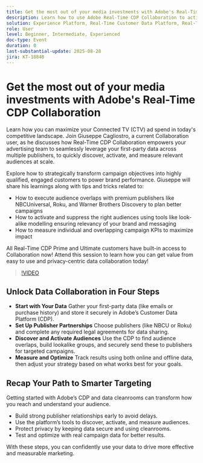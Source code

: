 ```yaml
---
title: Get the most out of your media investments with Adobe's Real-Time CDP Collaboration
description: Learn how to use Adobe Real-Time CDP Collaboration to activate, measure, and optimize CTV campaigns with premium publishers and first-party data.
solution: Experience Platform, Real-Time Customer Data Platform, Real-Time Customer Data Platform Collaboration
role: User
level: Beginner, Intermediate, Experienced
doc-type: Event
duration: 0
last-substantial-update: 2025-08-28
jira: KT-18848
---
```


# Get the most out of your media investments with Adobe's Real-Time CDP Collaboration

Learn how you can maximize your Connected TV (CTV) ad spend in today's competitive landscape. Join Giuseppe Cagliostro, a current Collaboration user, as he discusses how Real-Time CDP Collaboration empowers your advertising team to seamlessly leverage your first-party data across multiple publishers, to quickly discover, activate, and measure relevant audiences at scale.

Explore how to strategically transform campaign objectives into highly qualified, engaged customers to power brand performance. Giuseppe will share his learnings along with tips and tricks related to:

* How to execute audience overlaps with premium publishers like NBCUniversal, Roku, and Warner Brothers Discovery to plan better campaigns
* How to activate and suppress the right audiences using tools like look-alike modelling ensuring relevancy of your brand and messaging
* How to measure individual and overlapping campaign KPIs to maximize impact

All Real-Time CDP Prime and Ultimate customers have built-in access to Collaboration now! Attend this session to learn how you can get value from easy to use and privacy-centric data collaboration today!

>[!VIDEO](https://video.tv.adobe.com/v/3471329/?learn=on&enablevpops)

## Unlock Data Collaboration in Four Steps

* **Start with Your Data** Gather your first-party data (like emails or purchase history) and store it securely in Adobe’s Customer Data Platform (CDP).
* **Set Up Publisher Partnerships** Choose publishers (like NBCU or Roku) and complete any required legal agreements for data sharing.
* **Discover and Activate Audiences** Use the CDP to find audience overlaps, build lookalike groups, and securely send these to publishers for targeted campaigns.
* **Measure and Optimize** Track results using both online and offline data, then adjust your strategy based on what works best for your goals.

## Recap Your Path to Smarter Targeting

Getting started with Adobe’s CDP and data cleanrooms can transform how you reach and understand your audience.

* Build strong publisher relationships early to avoid delays.
* Use the platform’s tools to discover, activate, and measure audiences.
* Protect privacy by keeping data secure and using cleanrooms.
* Test and optimize with real campaign data for better results.

With these steps, you can confidently use your data to drive more effective and measurable marketing.
